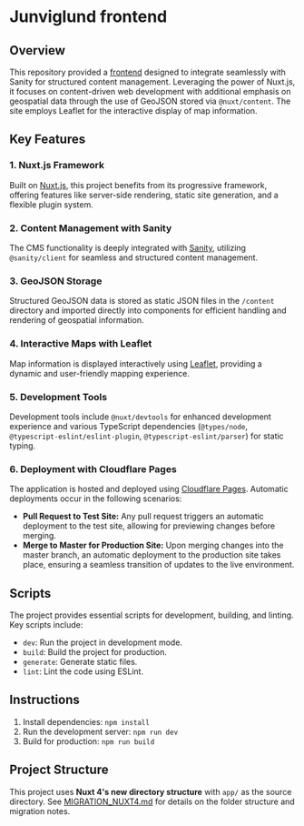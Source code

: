 # Junviglund frontend

## Overview

This repository provided a [frontend](https://junviglund.dk/) designed to integrate seamlessly with Sanity for structured content management. Leveraging the power of Nuxt.js, it focuses on content-driven web development with additional emphasis on geospatial data through the use of GeoJSON stored via `@nuxt/content`. The site employs Leaflet for the interactive display of map information.

## Key Features

### 1. Nuxt.js Framework

Built on [Nuxt.js](https://nuxt.com/), this project benefits from its progressive framework, offering features like server-side rendering, static site generation, and a flexible plugin system.

### 2. Content Management with Sanity

The CMS functionality is deeply integrated with [Sanity](https://www.sanity.io/), utilizing `@sanity/client` for seamless and structured content management.

### 3. GeoJSON Storage

Structured GeoJSON data is stored as static JSON files in the `/content` directory and imported directly into components for efficient handling and rendering of geospatial information.

### 4. Interactive Maps with Leaflet

Map information is displayed interactively using [Leaflet](https://leafletjs.com/), providing a dynamic and user-friendly mapping experience.

### 5. Development Tools

Development tools include `@nuxt/devtools` for enhanced development experience and various TypeScript dependencies (`@types/node`, `@typescript-eslint/eslint-plugin`, `@typescript-eslint/parser`) for static typing.

### 6. Deployment with Cloudflare Pages

The application is hosted and deployed using [Cloudflare Pages](https://pages.cloudflare.com/). Automatic deployments occur in the following scenarios:

- **Pull Request to Test Site:** Any pull request triggers an automatic deployment to the test site, allowing for previewing changes before merging.
- **Merge to Master for Production Site:** Upon merging changes into the master branch, an automatic deployment to the production site takes place, ensuring a seamless transition of updates to the live environment.

## Scripts

The project provides essential scripts for development, building, and linting. Key scripts include:

- `dev`: Run the project in development mode.
- `build`: Build the project for production.
- `generate`: Generate static files.
- `lint`: Lint the code using ESLint.

## Instructions

1. Install dependencies: `npm install`
2. Run the development server: `npm run dev`
3. Build for production: `npm run build`

## Project Structure

This project uses **Nuxt 4's new directory structure** with `app/` as the source directory. See [MIGRATION_NUXT4.md](MIGRATION_NUXT4.md) for details on the folder structure and migration notes.
